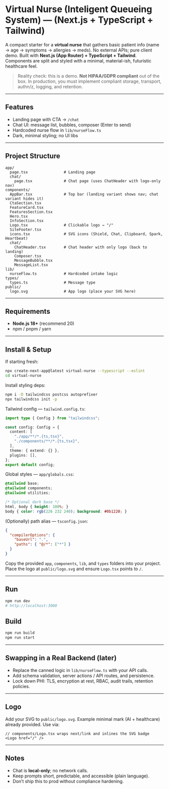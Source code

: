 # Virtual Nurse (Inteligent Queueing System) — (Next.js + TypeScript + Tailwind)

A compact starter for a **virtual nurse** that gathers basic patient info (name → age → symptoms → allergies → meds). No external APIs; pure client demo. Built with **Next.js (App Router) + TypeScript + Tailwind**. Components are split and styled with a minimal, material-ish, futuristic healthcare feel.

> Reality check: this is a demo. **Not HIPAA/GDPR compliant** out of the box. In production, you must implement compliant storage, transport, authn/z, logging, and retention.

---

## Features

* Landing page with CTA → `/chat`
* Chat UI: message list, bubbles, composer (Enter to send)
* Hardcoded nurse flow in `lib/nurseFlow.ts`
* Dark, minimal styling; no UI libs

---

## Project Structure

```
app/
  page.tsx                # Landing page
  chat/
    page.tsx              # Chat page (uses ChatHeader with logo-only nav)
components/
  AppBar.tsx              # Top bar (landing variant shows nav; chat variant hides it)
  CtaSection.tsx
  FeatureCard.tsx
  FeaturesSection.tsx
  Hero.tsx
  InfoSection.tsx
  Logo.tsx                # Clickable logo → "/"
  SiteFooter.tsx
  icons.tsx               # SVG icons (Shield, Chat, Clipboard, Spark, Heartbeat)
  chat/
    ChatHeader.tsx        # Chat header with only logo (back to landing)
    Composer.tsx
    MessageBubble.tsx
    MessageList.tsx
lib/
  nurseFlow.ts            # Hardcoded intake logic
types/
  types.ts                # Message type
public/
  logo.svg                # App logo (place your SVG here)
```

---

## Requirements

* **Node.js 18+** (recommend 20)
* npm / pnpm / yarn

---

## Install & Setup

If starting fresh:

```bash
npx create-next-app@latest virtual-nurse --typescript --eslint
cd virtual-nurse
```

Install styling deps:

```bash
npm i -D tailwindcss postcss autoprefixer
npx tailwindcss init -p
```

Tailwind config — `tailwind.config.ts`:

```ts
import type { Config } from "tailwindcss";

const config: Config = {
  content: [
    "./app/**/*.{ts,tsx}",
    "./components/**/*.{ts,tsx}",
  ],
  theme: { extend: {} },
  plugins: [],
};
export default config;
```

Global styles — `app/globals.css`:

```css
@tailwind base;
@tailwind components;
@tailwind utilities;

/* Optional dark base */
html, body { height: 100%; }
body { color: rgb(226 232 240); background: #0b1220; }
```

(Optionally) path alias — `tsconfig.json`:

```json
{
  "compilerOptions": {
    "baseUrl": ".",
    "paths": { "@/*": ["*"] }
  }
}
```

Copy the provided `app`, `components`, `lib`, and `types` folders into your project.
Place the logo at `public/logo.svg` and ensure `Logo.tsx` points to `/`.

---

## Run

```bash
npm run dev
# http://localhost:3000
```

## Build

```bash
npm run build
npm run start
```

---

## Swapping in a Real Backend (later)

* Replace the canned logic in `lib/nurseFlow.ts` with your API calls.
* Add schema validation, server actions / API routes, and persistence.
* Lock down PHI: TLS, encryption at rest, RBAC, audit trails, retention policies.

---

## Logo

Add your SVG to `public/logo.svg`. Example minimal mark (AI + healthcare) already provided. Use via:

```tsx
// components/Logo.tsx wraps next/link and inlines the SVG badge
<Logo href="/" />
```

---

## Notes

* Chat is **local-only**; no network calls.
* Keep prompts short, predictable, and accessible (plain language).
* Don’t ship this to prod without compliance hardening.
